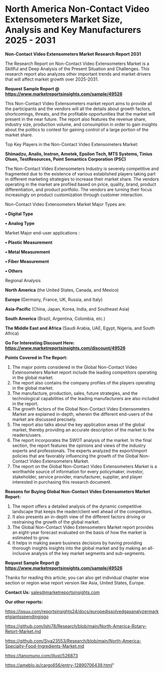 # North America Non-Contact Video Extensometers Market Size, Analysis and Key Manufacturers 2025 - 2031

<strong>Non-Contact Video Extensometers Market Research Report 2031</strong>

The Research Report on Non-Contact Video Extensometers Market is a Skillful and Deep Analysis of the Present Situation and Challenges. This research report also analyzes other important trends and market drivers that will affect market growth over 2025-2031.

<strong>Request Sample Report @ <a href=https://www.marketreportsinsights.com/sample/49526>https://www.marketreportsinsights.com/sample/49526</a></strong>

This Non-Contact Video Extensometers market report aims to provide all the participants and the vendors will all the details about growth factors, shortcomings, threats, and the profitable opportunities that the market will present in the near future. The report also features the revenue share, industry size, production volume, and consumption in order to gain insights about the politics to contest for gaining control of a large portion of the market share.

Top Key Players in the Non-Contact Video Extensometers Market:

<strong>Shimadzu, Analis, Instron, Ametek, Epsilon Tech, MTS Systems, Tinius Olsen, TestResources, Point Semantics Corporation (PSC)</strong>

The Non-Contact Video Extensometers Industry is severely competitive and fragmented due to the existence of various established players taking part in different marketing strategies to increase their market share. The vendors operating in the market are profiled based on price, quality, brand, product differentiation, and product portfolio. The vendors are turning their focus increasingly on product customization through customer interaction.

Non-Contact Video Extensometers Market Major Types are:

<strong>•  Digital Type

•  Analog Type</strong>

Market Major end-user applications :

<strong>•  Plastic Measurement

•  Metal Measurement

•  Fiber Measurement

•  Others</strong>

Regional Analysis

</u><strong><b>North America</b></strong> (the United States, Canada, and Mexico)

<strong><b>Europe </b></strong>(Germany, France, UK, Russia, and Italy)

<strong><b>Asia-Pacific</b></strong> (China, Japan, Korea, India, and Southeast Asia)

<strong><b>South America</b></strong> (Brazil, Argentina, Colombia, etc.)

<strong><b>The Middle East and Africa</b></strong> (Saudi Arabia, UAE, Egypt, Nigeria, and South Africa)

<strong>Go For Interesting Discount Here: <a href=https://www.marketreportsinsights.com/discount/49526>https://www.marketreportsinsights.com/discount/49526</a></strong>

<strong>Points Covered in The Report:</strong>
<ol>
  <li>The major points considered in the Global Non-Contact Video Extensometers Market report include the leading competitors operating in the global market.</li>
  <li>The report also contains the company profiles of the players operating in the global market.</li>
  <li>The manufacture, production, sales, future strategies, and the technological capabilities of the leading manufacturers are also included in the report.</li>
  <li>The growth factors of the Global Non-Contact Video Extensometers Market are explained in-depth, wherein the different end-users of the market are discussed precisely.</li>
  <li>The report also talks about the key application areas of the global market, thereby providing an accurate description of the market to the readers/users.</li>
  <li>The report incorporates the SWOT analysis of the market. In the final section, the report features the opinions and views of the industry experts and professionals. The experts analyzed the export/import policies that are favorably influencing the growth of the Global Non-Contact Video Extensometers Market.</li>
  <li>The report on the Global Non-Contact Video Extensometers Market is a worthwhile source of information for every policymaker, investor, stakeholder, service provider, manufacturer, supplier, and player interested in purchasing this research document.</li>
</ol>
<strong>Reasons for Buying Global Non-Contact Video Extensometers Market Report:</strong>

<ol>
  <li>The report offers a detailed analysis of the dynamic competitive landscape that keeps the reader/client well ahead of the competitors.</li>
  <li>It also presents an in-depth view of the different factors driving or restraining the growth of the global market.</li>
  <li>The Global Non-Contact Video Extensometers Market report provides an eight-year forecast evaluated on the basis of how the market is estimated to grow.</li>
  <li>It helps in making aware business decisions by having providing thorough insights insights into the global market and by making an all-inclusive analysis of the key market segments and sub-segments.</li>
</ol>
<strong>Request Sample Report @ <a href=https://www.marketreportsinsights.com/sample/49526>https://www.marketreportsinsights.com/sample/49526</a></strong>


Thanks for reading this article; you can also get individual chapter wise section or region wise report version like Asia, United States, Europe.

<strong>Contact Us:</strong>
sales@marketreportsinsights.com

<strong>Our other reports:</strong>

<a href=https://issuu.com/reportsinsights24/docs/europedissolvedgasanalyzermarketgiantsspendingisgo>https://issuu.com/reportsinsights24/docs/europedissolvedgasanalyzermarketgiantsspendingisgo</a>

<a href=https://github.com/Ishi78/Research/blob/main/North-America-Rotary-Retort-Market.md>https://github.com/Ishi78/Research/blob/main/North-America-Rotary-Retort-Market.md</a>

<a href=https://github.com/Siya23553/Research/blob/main/North-America-Specialty-Food-Ingredients-Market.md>https://github.com/Siya23553/Research/blob/main/North-America-Specialty-Food-Ingredients-Market.md</a>

<a href=https://tanomuno.com/illust/526873>https://tanomuno.com/illust/526873</a>

<a href=https://ameblo.jp/cargo656/entry-12890706439.html>https://ameblo.jp/cargo656/entry-12890706439.html</a>"
